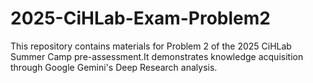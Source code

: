 # 2025-CiHLab-Exam-Problem2
This repository contains materials for Problem 2 of the 2025 CiHLab Summer Camp pre-assessment.It demonstrates knowledge acquisition through Google Gemini's Deep Research analysis.
